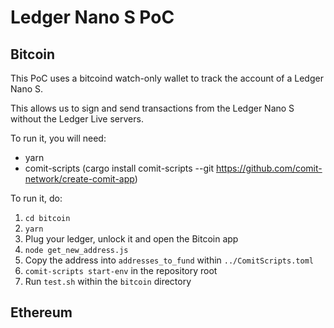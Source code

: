 # Ledger Nano S PoC

## Bitcoin

This PoC uses a bitcoind watch-only wallet to track the account of a Ledger Nano S.

This allows us to sign and send transactions from the Ledger Nano S without the Ledger Live servers.

To run it, you will need:

- yarn
- comit-scripts (cargo install comit-scripts --git https://github.com/comit-network/create-comit-app)

To run it, do:

1. `cd bitcoin`
2. `yarn`
3. Plug your ledger, unlock it and open the Bitcoin app
4. `node get_new_address.js`
5. Copy the address into `addresses_to_fund` within `../ComitScripts.toml`
6. `comit-scripts start-env` in the repository root
7. Run `test.sh` within the `bitcoin` directory

## Ethereum

